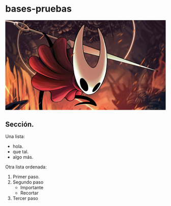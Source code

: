 # bases-pruebas
![Cuando sale sliksong](1247213.jpg)

## Sección.
Una lista:
- hola.
- que tal.
- algo más.

Otra lista ordenada:
1. Primer paso.
2. Segundo paso
   - Importante
   - Recortar
3. Tercer paso
